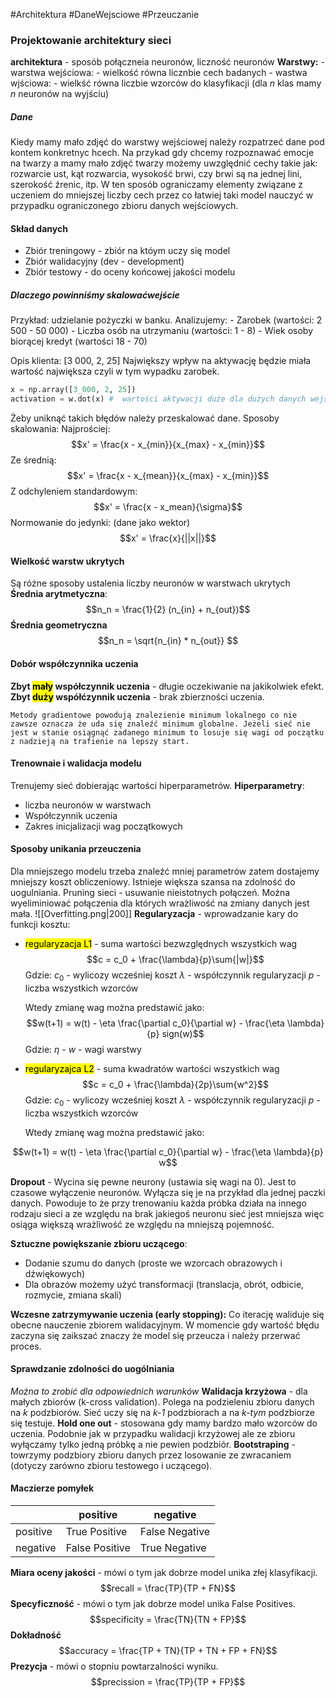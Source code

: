 #Architektura #DaneWejsciowe #Przeuczanie
### Projektowanie architektury sieci
**architektura** - sposób połączneia neuronów, liczność neuronów
**Warstwy:**
	- warstwa wejściowa:
		- wielkość równa licznbie cech badanych
	- wastwa wjściowa:
		- wielkść równa liczbie wzorców do klasyfikacji (dla *n* klas mamy *n* neuronów na wyjściu)

##### Dane
Kiedy mamy mało zdjęć do warstwy wejściowej należy rozpatrzeć dane pod kontem konkretnyc hcech. Na przykad gdy chcemy rozpoznawać emocje na twarzy a mamy mało zdjęć twarzy możemy uwzględnić cechy takie jak: rozwarcie ust, kąt rozwarcia, wysokość brwi, czy brwi są na jednej lini, szerokość źrenic, itp. W ten sposób ograniczamy elementy związane z uczeniem do mniejszej liczby cech przez co łatwiej taki model nauczyć w przypadku ograniczonego zbioru danych wejściowych.


#### Skład danych
- Zbiór treningowy - zbiór na któym uczy się model
- Zbiór walidacyjny (dev - development)
- Zbiór testowy - do oceny końcowej jakości modelu

##### Dlaczego powinniśmy skalowaćwejście
Przykład: udzielanie pożyczki w banku.
Analizujemy:
	- Zarobek (wartości: 2 500 - 50 000)
	- Liczba osób na utrzymaniu (wartości: 1 - 8)
	- Wiek osoby biorącej kredyt (wartości 18 - 70)

Opis klienta: \[3 000, 2, 25]
Największy wpływ na aktywację będzie miała wartość największa czyli w tym wypadku zarobek.
```python
x = np.array([3_000, 2, 25])
activation = w.dot(x) #  wartości aktywacji duże dla dużych danych wejściowych
```

Żeby uniknąć takich błędów należy przeskalować dane.
Sposoby skalowania:
	Najprościej:
		$$x' = \frac{x - x_{min}}{x_{max} - x_{min}}$$
	Ze średnią:
		$$x' = \frac{x - x_{mean}}{x_{max} - x_{min}}$$
	Z odchyleniem standardowym:
		$$x' = \frac{x - x_mean}{\sigma}$$
	Normowanie do jedynki: (dane jako wektor)
		$$x' = \frac{x}{||x||}$$
#### Wielkość warstw ukrytych
Są różne sposoby ustalenia liczby neuronów w warstwach ukrytych
**Średnia arytmetyczna**:
$$n_n = \frac{1}{2} (n_{in} + n_{out})$$
**Średnia geometryczna**
$$n_n = \sqrt{n_{in} * n_{out}} $$
#### Dobór współczynnika uczenia
**Zbyt <mark class="hltr-cyan">mały</mark> współczynnik uczenia** - długie oczekiwanie na jakikolwiek efekt.
**Zbyt <mark class="hltr-red">duży</mark> współćzynnik uczenia** - brak zbierzności uczenia.

```ad-note
Metody gradientowe powodują znalezienie minimum lokalnego co nie zawsze oznacza że uda się znaleźć minimum globalne. Jeżeli sieć nie jest w stanie osiągnąć zadanego minimum to losuje się wagi od początku z nadzieją na trafienie na lepszy start.
```


#### Trenownaie i walidacja modelu
Trenujemy sieć dobierając wartości hiperparametrów.
**Hiperparametry**:
- liczba neuronów w warstwach
- Współczynnik uczenia
- Zakres inicjalizacji wag początkowych

#### Sposoby unikania przeuczenia
Dla mniejszego modelu trzeba znaleźć mniej parametrów zatem dostajemy mniejszy koszt obliczeniowy. Istnieje większa szansa na zdolność do uogulniania.
Pruning sieci - usuwanie nieistotnych połączeń. Można wyeliminiować połączenia dla których wrażliwość na zmiany danych jest mała.
![[Overfitting.png|200]]
**Regularyzacja** - wprowadzanie kary do funkcji kosztu:
- <mark class="hltr-cyan">regularyzacja L1</mark> - suma wartości bezwzględnych wszystkich wag
	$$c = c_0 + \frac{\lambda}{p}\sum{|w|}$$
	Gdzie:
	$c_0$ - wylicozy wcześniej koszt
	$\lambda$ - współczynnik regularyzacji
	$p$ - liczba wszystkich wzorców

	Wtedy zmianę wag można predstawić jako:
	$$w(t+1) = w(t) - \eta \frac{\partial c_0}{\partial w} - \frac{\eta \lambda}{p} sign(w)$$
	Gdzie:
	$\eta$ - 
	$w$ - wagi warstwy

- <mark class="hltr-cyan">regularyzajca L2</mark> - suma kwadratów wartości wszystkich wag
	$$c = c_0 + \frac{\lambda}{2p}\sum{w^2}$$
	Gdzie:
	$c_0$ - wylicozy wcześniej koszt
	$\lambda$ - współczynnik regularyzacji
	$p$ - liczba wszystkich wzorców

	Wtedy zmianę wag można predstawić jako:
	
$$w(t+1) = w(t) - \eta \frac{\partial c_0}{\partial w} - \frac{\eta \lambda}{p} w$$

**Dropout** - Wycina się pewne neurony (ustawia się wagi na 0). Jest to czasowe wyłączenie neuronów. Wyłącza się je na przykład dla jednej paczki danych. Powoduje to że przy trenowaniu każda próbka działa na innego rodzaju sieci a ze względu na brak jakiegoś neuronu sieć jest mniejsza więc osiąga większą wrażliwość ze względu na mniejszą pojemność.

**Sztuczne powiększanie zbioru uczącego**:
- Dodanie szumu do danych (proste we wzorcach obrazowych i dźwiękowych)
- Dla obrazów możemy użyć transformacji (translacja, obrót, odbicie, rozmycie, zmiana skali)

**Wczesne zatrzymywanie uczenia (early stopping):**
Co iterację waliduje się obecne nauczenie zbiorem walidacyjnym. W momencie gdy wartość błędu zaczyna się zaikszać znaczy że model się przeucza i należy przerwać proces.

#### Sprawdzanie zdolności do uogólniania
*Można to zrobić dla odpowiednich warunków*
**Walidacja krzyżowa** - dla małych zbiorów (k-cross validation). Polega na podzieleniu zbioru danych na *k* podzbiorów. Sieć uczy się na *k-1* podzbiorach a na *k-tym* podzbiorze się testuje.
**Hold one out** - stosowana gdy mamy bardzo mało wzorców do uczenia. Podobnie jak w przypadku walidacji krzyżowej ale ze zbioru wyłączamy tylko jedną próbkę a nie pewien podzbiór.
**Bootstraping** - towrzymy podzbiory zbioru danych przez losowanie ze zwracaniem (dotyczy zarówno zbioru testowego i uczącego).

#### Maczierze pomyłek
|    |positive|negative|
| ----------|--------|--------|
| positive | True Positive | False Negative |
| negative | False Positive  | True Negative |

**Miara oceny jakości** - mówi o tym jak dobrze model unika złej klasyfikacji.
$$recall = \frac{TP}{TP + FN}$$
**Specyficzność** - mówi o tym jak dobrze model unika False Positives.
$$specificity = \frac{TN}{TN + FP}$$
**Dokładność**
$$accuracy = \frac{TP + TN}{TP + TN + FP + FN}$$
**Prezycja** - mówi o stopniu powtarzalności wyniku.
$$precission = \frac{TP}{TP + FP}$$




